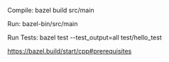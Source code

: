 Compile:
bazel build src/main

Run:
bazel-bin/src/main

Run Tests:
bazel test --test_output=all test/hello_test

https://bazel.build/start/cpp#prerequisites